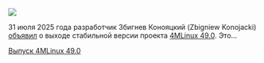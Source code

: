 <!--2025-08-02 04:35:26-->
<div class="yb">
  <div class="rss habr"><img src="https://habrastorage.org/getpro/habr/upload_files/10a/2bc/d67/10a2bcd67e3e646dd14a25dcb6d25a61.jpg" /><p>31&nbsp;июля 2025&nbsp;года разработчик Збигнев Конояцкий (Zbigniew Konojacki) <a href="https://4mlinux-releases.blogspot.com/2025/07/4mlinux-490-stable-released.html" rel="noopener noreferrer nofollow">объявил</a> о&nbsp;выходе стабильной версии проекта <a href="https://4mlinux.com/index.php?page=home" rel="noopener noreferrer nofollow">4MLinux 49.0</a>. Это... <p class="titl"><a href="https://habr.com/ru/news/933130/?utm_source=habrahabr&utm_medium=rss&utm_campaign=933130">Выпуск 4MLinux 49.0</a></p></div>
</div>
